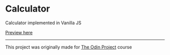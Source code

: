 # Calculator
Calculator implemented in Vanilla JS

[Preview here](https://justmemet.github.io/calculator/)

---
This project was originally made for [The Odin Project](https://www.theodinproject.com/) course
